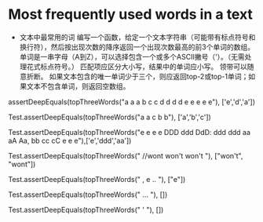 # Most frequently used words in a text
- 文本中最常用的词
编写一个函数，给定一个文本字符串（可能带有标点符号和换行符），然后按出现次数的降序返回一个出现次数最高的前3个单词的数组。
单词是一串字母（A到Z），可以选择包含一个或多个ASCII撇号（'）。（无需处理花式标点符号。）
匹配项应区分大小写，结果中的单词应小写。
领带可以随意折断。
如果文本包含的唯一单词少于三个，则应返回top-2或top-1单词；如果文本不包含单词，则返回空数组。

assertDeepEquals(topThreeWords("a a a  b  c c  d d d d  e e e e e"), ['e','d','a'])
  
Test.assertDeepEquals(topThreeWords("a a c b b"), ['a','b','c'])
  
Test.assertDeepEquals(topThreeWords("e e e e DDD ddd DdD: ddd ddd aa aA Aa, bb cc cC e e e"),['e','ddd','aa'])

Test.assertDeepEquals(topThreeWords("  //wont won't won't "), ["won't", "wont"])
  
Test.assertDeepEquals(topThreeWords("  , e   .. "), ["e"])

Test.assertDeepEquals(topThreeWords("  ...  "), [])

Test.assertDeepEquals(topThreeWords("  '  "), [])
  